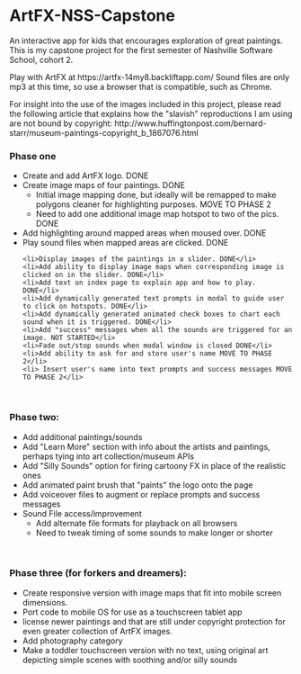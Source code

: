 ArtFX-NSS-Capstone
==================

An interactive app for kids that encourages exploration of great paintings. This is my capstone project for the first semester of Nashville Software School, cohort 2.
<p>Play with ArtFX at https://artfx-14my8.backliftapp.com/   Sound files are only mp3 at this time, so use a browser that is compatible, such as Chrome. </p>
<p>For insight into the use of the images included in this project, please read the following article that explains how the "slavish" reproductions I am using are not bound by copyright: http://www.huffingtonpost.com/bernard-starr/museum-paintings-copyright_b_1867076.html</p>

<html>
<h3>Phase one</h3>
<ul>
  <li>Create and add ArtFX logo. DONE</li>
	<li>Create image maps of four paintings. DONE
		<ul>
			<li>Initial image mapping done, but ideally will be remapped to make polygons cleaner for highlighting purposes. MOVE TO PHASE 2</li>
			<li>Need to add one additional image map hotspot to two of the pics. DONE </li>
		</ul></li>
	<li>Add highlighting around mapped areas when moused over. DONE</li>
	<li>Play sound files when mapped areas are clicked. DONE 
		
	<li>Display images of the paintings in a slider. DONE</li>
	<li>Add ability to display image maps when corresponding image is clicked on in the slider. DONE</li>
	<li>Add text on index page to explain app and how to play. DONE</li>
	<li>Add dynamically generated text prompts in modal to guide user to click on hotspots. DONE</li>
	<li>Add dynamically generated animated check boxes to chart each sound when it is triggered. DONE</li>
	<li>Add "success" messages when all the sounds are triggered for an image. NOT STARTED</li>
	<li>Fade out/stop sounds when modal window is closed DONE</li>
	<li>Add ability to ask for and store user's name MOVE TO PHASE 2</li>
	<li> Insert user's name into text prompts and success messages MOVE TO PHASE 2</li>
</ul><br>
<h3>Phase two: </h3>
<ul>
	<li>Add additional paintings/sounds</li>
	<li>Add "Learn More" section with info about the artists and paintings, perhaps tying into art collection/museum APIs</li>
	<li>Add "Silly Sounds" option for firing cartoony FX in place of the realistic ones</li>
	<li>Add animated paint brush that "paints" the logo onto the page</li>
	<li>Add voiceover files to augment or replace prompts and success messages</li>
	<li>Sound File access/improvement
	<ul>
			<li>Add alternate file formats for playback on all browsers</li>
			<li>Need to tweak timing of some sounds to make longer or shorter</li>
	</ul></li>
</ul><br>
<h3>Phase three (for forkers and dreamers):</h3>
<ul>
	<li>Create responsive version with image maps that fit into mobile screen dimensions.</li>
	<li>Port code to mobile OS for use as a touchscreen tablet app</li>
	<li>license newer paintings and that are still under copyright protection for even greater collection of ArtFX images.</li>
	<li>Add photography category</li>
	<li>Make a toddler touchscreen version with no text, using original art depicting simple scenes with soothing and/or silly sounds</li>
</ul>


</html>
